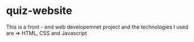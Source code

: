 # quiz-website
This is a front - end web developemnet project
 and the technologies I used are => HTML, CSS and Javascript                                                                                                   
